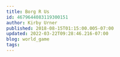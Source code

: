 ```yaml
---
title: Borg R Us
id: 4679644083119300151
author: Kirby Urner
published: 2018-08-15T01:15:00.005-07:00
updated: 2022-03-22T09:28:46.216-07:00
blog: world_game
tags: 
---
```


